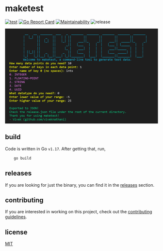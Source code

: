 # maketest

[![test](https://github.com/viveknathani/maketest/actions/workflows/test.yaml/badge.svg)](https://github.com/viveknathani/maketest/actions/workflows/test.yaml) [![Go Report Card](https://goreportcard.com/badge/github.com/viveknathani/maketest)](https://goreportcard.com/report/github.com/viveknathani/maketest) [![Maintainability](https://api.codeclimate.com/v1/badges/58bb6c8d321505b66857/maintainability)](https://codeclimate.com/github/viveknathani/maketest/maintainability) ![release](https://img.shields.io/github/v/release/viveknathani/maketest)

<img src='./screenshot.PNG'>

## build

Code is written in Go `v1.17`.
After getting that, run, 
```bash
    go build 
``` 

## releases

If you are looking for just the binary, you can find it in the [releases](https://github.com/viveknathani/maketest/releases) section.

## contributing 

If you are interested in working on this project, check out the [contributing guidelines](./CONTRIBUTING.md).

## license

[MIT](./LICENSE.md)